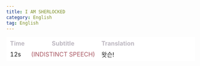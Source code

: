 ```yaml
---
title: I AM SHERLOCKED 
category: English
tag: English
---
```


<html>
  <head>
    <style type="text/css">
      table, th, td {
         border:1px solid #FFFFFF;
         background-color: #FFFFFF;
       }
      thead tr {
         background-color: #FFFFFF;
         color: #BDB8C1;
      }
      tbody tr {
         background-color: #FFFFFF;
      }
    </style>
   </head>
   <body>
     <table>
       <thead>
       <tr><th>Time</th><th>Subtitle</th><th>Translation</th></tr>
       </thead>
       <tr><td>12s</td><td><span style="color:#A95762">(INDISTINCT SPEECH)</span></td><td>왓슨!</td></tr>
     </table>
 </body>
</html>
